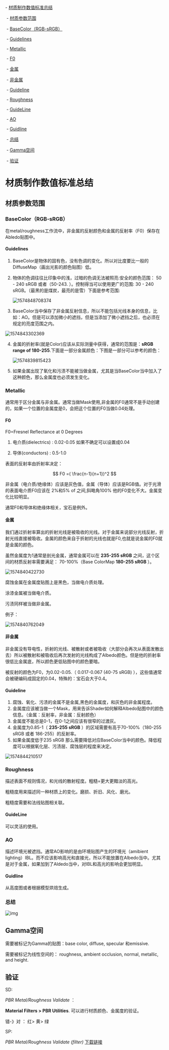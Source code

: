 

<!-- TOC -->



\- [材质制作数值标准总结](#材质制作数值标准总结)

​    \- [材质参数范围](#材质参数范围)

​        \- [BaseColor（RGB-sRGB）](#basecolorrgb-srgb)

​            \- [Guidelines](#guidelines)

​        \- [Metallic](#metallic)

​            \- [F0](#f0)

​            \- [金属](#金属)

​            \- [非金属](#非金属)

​            \- [Guideline](#guideline)

​        \- [Roughness](#roughness)

​            \- [GuideLine](#guideline)

​        \- [AO](#ao)

​            \- [Guidline](#guidline)

​        \- [总结](#总结)

​    \- [Gamma空间](#gamma空间)

​    \- [验证](#验证)



<!-- /TOC -->

# 材质制作数值标准总结

## 材质参数范围

### BaseColor（RGB-sRGB）

在metal/roughness工作流中，非金属的反射颜色和金属的反射率（F0）保存在Abledo贴图中。

#### Guidelines

1.  BaseColor是物体的固有色，没有色调的变化。所以对比度要比一般的DiffuseMap（画出光影的颜色贴图）低。

2.  物体的色调往往比印象中的浅，过暗的色调无法被照亮:安全的颜色范围： 50 - 240 sRGB 或者（50-243. ）。控制得当可以使用更广的范围:  30 - 240 sRGB。（最黑的是煤炭，最亮的是雪）下面是参考范围:

    ![1574848708374](材质制作数值标准总结/1574848708374.png)

3.  BaseColor当中保存了非金属反射信息，所以不能包括光线本身的信息，比如：AO。但是可以添加微小的遮挡，但是当添加了微小遮挡之后，也必须在规定的亮度范围之内。

![1574843302369](材质制作数值标准总结/1574843302369.png)

4.  金属的折射率(就是Color)应该从实际测量中获得，通常的范围是：**sRGB range of 180-255**.下面是一部分金属颜色：下图是一部分可以参考的颜色：

    ![1574839815423](材质制作数值标准总结/1574839815423.png)

5.  如果金属出现了氧化和污渍不能被当做金属，尤其是当BaseColor当中加入了这种颜色，那么金属度也必须发生变化。

### Metallic

通常用于区分金属与非金属。通常当做Mask使用,非金属的F0通常不是手动创建的，如果一个位置的金属度是0，会把这个位置的F0当做0.04处理。

#### F0

F0=Fresnel Reflectance at 0 Degrees

1.  电介质(dielectrics)  :  0.02-0.05  如果不确定可以设置成0.04

2.  导体(conductors) :  0.5-1.0   

表面的反射率由折射率决定：

$$ F0 =( \frac{n-1}{n+1})^2 $$

非金属（电介质/绝缘体）应该是灰色值，金属（导体）应该是RGB值。对于光滑的表面电介质F0应该在 2%和5% of 之间,斜略角100%  他的F0变化不大。金属变化比较明显。

通常F0和导体和绝缘体相关，宝石是例外。

#### 金属

我们通过折射率算出的折射光线是被吸收的光线。对于金属来说部分光线反射，折射光线直接被吸收。金属的颜色来自于折射的光线也就是F0,也就是说金属的F0就是金属的颜色。

虽然金属度为1通常是剖光金属，通常金属可以在 **235-255 sRGB** 之间，这个区间的材质反射率需要满足： 70-100%（Base ColorMap **180-255 sRGB** ）。

![1574840422730](材质制作数值标准总结/1574840422730.png)

腐蚀金属在金属度贴图上是黑色，当做电介质处理。

涂漆金属被当做电介质。

污渍同样被当做非金属。

例子：

![1574840762049](材质制作数值标准总结/1574840762049.png)

#### 非金属

非金属没有导电性，折射的光线、被散射或者被吸收（大部分会再次从表面发散出去）所以被散射和被吸收后再次发射的光线构成了Albedo颜色。但是他的折射率很低比金属底，所以颜色更低贴图中的颜色要暗。

被反射的颜色为F0，为0.02-0.05.（ 0.017-0.067 (40-75 sRGB) ），这些值通常会被硬编码成固定的0.04，特殊的：宝石会大于0.4。

#### Guideline

1.  腐蚀、氧化、污渍的金属不是金属,黑色的金属度，和灰色的非金属程度。
2.  金属度应该被当做一个Mask，用来告诉Shader如何解释Albedo贴图中的颜色信息。（金属：反射率，非金属：反射颜色）
3.  金属度不能总是0-1，在0-1之间应该有很窄的过渡灰。
4.  金属度为0.85-1（ **235-255 sRGB** ）的区域需要有高于70-100%（180-255 sRGB 或者 186-255）的反射率。
5.  如果金属度低于235 sRGB 那么需要降低对应BaseColor当中的颜色。降低程度可以根据氧化层、污渍层、腐蚀层的程度来决定。

![1574844210517](材质制作数值标准总结/1574844210517.png)

### Roughness

描述表面不规则情况，和光线的散射程度。粗糙=更大更黯淡的高光。

粗糙度用来描述同一种材质上的变化。磨损、折旧、风化、磨光。

粗糙度需要和法线贴图相关联。

#### GuideLine

可以灵活的使用。

### AO

描述环境光被遮挡。通常AO影响的是由环境贴图产生的环境光（amibient lighting）IBL。而不应该影响高光和直接光，所以不能放置在Albedo当中。尤其是对于金属，如果加到了Aldedo当中，对IBL和高光的影响会更加明显。

#### Guidline

从高度图或者根据模型烘焙生成。

### 总结

![img](材质制作数值标准总结/79369760-f4dd-4823-b2de-64a54e85ff8e.png)

## Gamma空间

需要被标记为Gamma的贴图：base color, diffuse, specular 和emissive. 

需要被标记为线性空间的： roughness, ambient occlusion, normal, metallic, and height.

## 验证

SD:

*PBR Metal/Roughness Validate* ：

**Material Filters > PBR Utilities**. 可以进行材质颜色、金属度的验证。

错-》对 ： 红> 黄> 绿

SP:

*PBR Metal/Roughness Validate (filter)* [下载链接](https://share.allegorithmic.com/libraries/824The)

